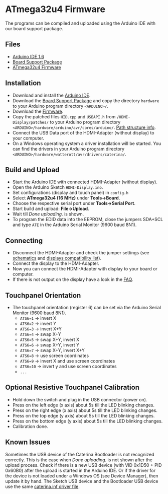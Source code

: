 # ATmega32u4 Firmware
The programs can be compiled and uploaded using the Arduino IDE with our board support package.

## Files
* [Arduino IDE 1.6](http://arduino.cc/en/Main/Software)
* [Board Support Package](https://github.com/watterott/wattuino/raw/master/src/Arduino/Arduino.zip)
* [ATmega32u4 Firmware](https://github.com/watterott/HDMI-Display/archive/master.zip)


## Installation
* Download and install the [Arduino IDE](http://arduino.cc/en/Main/Software).
* Download the [Board Support Package](https://github.com/watterott/wattuino/raw/master/src/Arduino/Arduino.zip) and copy the directory ```hardware``` to your Arduino program directory ```<ARDUINO>/```.
* Download the [Firmware](https://github.com/watterott/HDMI-Display/archive/master.zip).
* Copy the patched files ```HID.cpp``` and ```USBAPI.h``` from ```/HDMI-Display/patches/``` to your Arduino program directory ```<ARDUINO>/hardware/arduino/avr/cores/arduino/```.
  [Path structure info](https://github.com/watterott/HDMI-Display/raw/master/src/HDMI-Display/patches/readme.png).
* Connect the USB Data port of the HDMI-Adapter (without display) to your computer.
* On a Windows operating system a driver installation will be started. You can find the drivers in your Arduino program directory ```<ARDUINO>/hardware/watterott/avr/drivers/caterina/```.


## Build and Upload
* Start the Arduino IDE with connected HDMI-Adapter (without display).
* Open the Arduino Sketch ```HDMI-Display.ino```.
* Set configurations (display and touch panel) in ```config.h```
* Select **ATmega32u4 (16 MHz)** under **Tools->Board**.
* Choose the respective serial port under **Tools->Serial Port**.
* Start build and upload: **File->Upload**.
* Wait till *Done uploading.* is shown.
* To program the EDID data into the EEPROM, close the jumpers SDA+SCL and type ```ATE``` in the Arduino Serial Monitor (9600 baud 8N1).


## Connecting
* Disconnect the HDMI-Adapter and check the jumper settings (see [schematics](https://github.com/watterott/HDMI-Display/tree/master/pcb) and [displays compatibility list](https://github.com/watterott/HDMI-Display/blob/master/docu/Displays.md)).
* Connect the display to the HDMI-Adapter.
* Now you can connect the HDMI-Adapter with display to your board or computer.
* If there is not output on the display have a look in the [FAQ](https://github.com/watterott/HDMI-Display/blob/master/docu/FAQ.md).


## Touchpanel Orientation
* The touchpanel orientation (register 6) can be set via the Arduino Serial Monitor (9600 baud 8N1).
  * ```ATS6=1``` -> invert X
  * ```ATS6=2``` -> invert Y
  * ```ATS6=3``` -> invert X+Y
  * ```ATS6=4``` -> swap X+Y
  * ```ATS6=5``` -> swap X+Y, invert X
  * ```ATS6=6``` -> swap X+Y, invert Y
  * ```ATS6=7``` -> swap X+Y, invert X+Y
  * ```ATS6=8``` -> use screen coordinates
  * ```ATS6=9``` -> invert X and use screen coordinates
  * ```ATS6=10``` -> invert y and use screen coordinates
  * ```...```


## Optional Resistive Touchpanel Calibration
* Hold down the switch and plug in the USB connector (power on).
* Press on the left edge (x axis) about 5s till the LED blinking changes.
* Press on the right edge (x axis) about 5s till the LED blinking changes.
* Press on the top edge (y axis) about 5s till the LED blinking changes.
* Press on the bottom edge (y axis) about 5s till the LED blinking changes.
* Calibration done.


## Known Issues
Sometimes the USB device of the Caterina Bootloader is not recognized correctly.
This is the case when *Done uploading.* is not shown after the upload process.
Check if there is a new USB device (with VID 0x1D50 + PID 0x60B0) after the upload is started in the Arduino IDE.
Or if the driver for the device is not loaded under a Windows OS (see Device Manager), then update it by hand.
The Sketch USB device and the Bootloader USB device use the same [caterina.inf driver file](https://github.com/watterott/wattuino/raw/master/src/Caterina/Caterina.inf).
